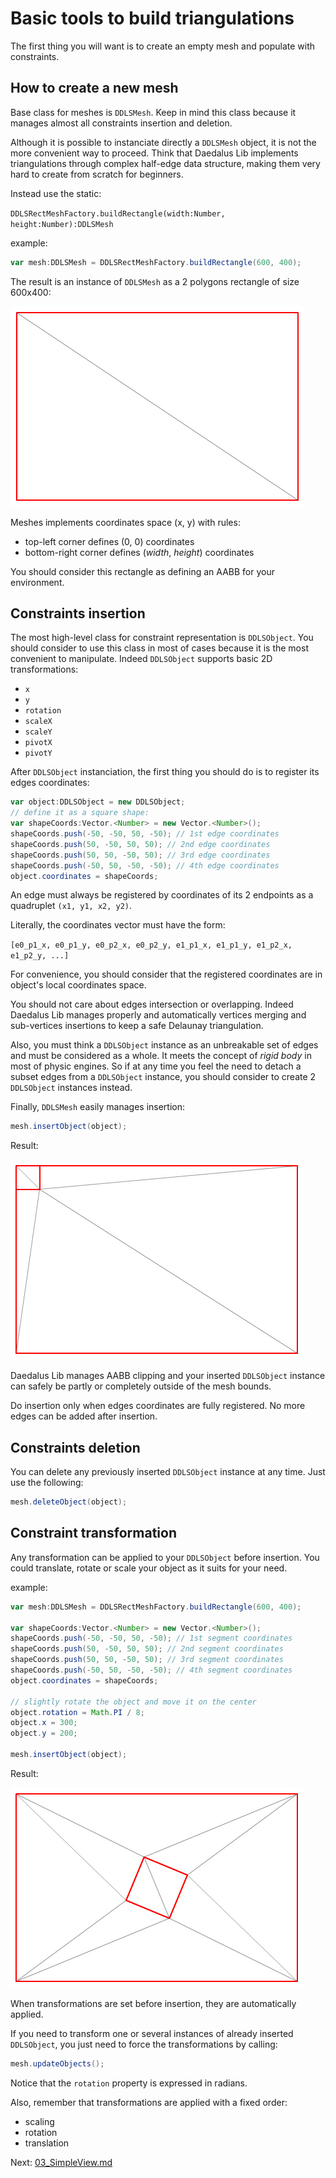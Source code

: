 # Basic tools to build triangulations

The first thing you will want is to create an empty mesh and populate with constraints.


## How to create a new mesh

Base class for meshes is `DDLSMesh`. Keep in mind this class because it manages almost all constraints insertion and deletion.

Although it is possible to instanciate directly a `DDLSMesh` object, it is not the more  convenient way to proceed. Think that Daedalus Lib implements triangulations through complex half-edge data structure, making them very hard to create from scratch for beginners.

Instead use the static:

`DDLSRectMeshFactory.buildRectangle(width:Number, height:Number):DDLSMesh`

example:

``` actionscript
var mesh:DDLSMesh = DDLSRectMeshFactory.buildRectangle(600, 400);
```

The result is an instance of `DDLSMesh` as a 2 polygons rectangle of size 600x400:

![](/docs/original-wiki/img/page1/rect_mesh.jpg)

Meshes implements coordinates space (x, y) with rules:
 * top-left corner defines (0, 0) coordinates
 * bottom-right corner defines (_width_, _height_) coordinates

You should consider this rectangle as defining an AABB for your environment.

## Constraints insertion

The most high-level class for constraint representation is `DDLSObject`. You should consider to use this class in most of cases because it is the most convenient to manipulate. Indeed `DDLSObject` supports basic 2D transformations:

 * `x`
 * `y`
 * `rotation`
 * `scaleX`
 * `scaleY`
 * `pivotX`
 * `pivotY`
 
After `DDLSObject` instanciation, the first thing you should do is to register its edges coordinates:

``` actionscript
var object:DDLSObject = new DDLSObject;
// define it as a square shape:
var shapeCoords:Vector.<Number> = new Vector.<Number>();
shapeCoords.push(-50, -50, 50, -50); // 1st edge coordinates
shapeCoords.push(50, -50, 50, 50); // 2nd edge coordinates
shapeCoords.push(50, 50, -50, 50); // 3rd edge coordinates
shapeCoords.push(-50, 50, -50, -50); // 4th edge coordinates
object.coordinates = shapeCoords;
```

An edge must always be registered by coordinates of its 2 endpoints as a quadruplet `(x1, y1, x2, y2)`.

Literally, the coordinates vector must have the form:

`[e0_p1_x, e0_p1_y, e0_p2_x, e0_p2_y, e1_p1_x, e1_p1_y, e1_p2_x, e1_p2_y, ...]`

For convenience, you should consider that the registered coordinates are in object's local coordinates space.

You should not care about edges intersection or overlapping. Indeed Daedalus Lib manages properly and automatically vertices merging and sub-vertices insertions to keep a safe Delaunay triangulation.

Also, you must think a `DDLSObject` instance as an unbreakable set of edges and must be considered as a whole. It meets the concept of _rigid body_ in most of physic engines. So if at any time you feel the need to detach a subset edges from a `DDLSObject` instance, you should consider to create 2 `DDLSObject` instances instead.

Finally, `DDLSMesh` easily manages insertion:

``` actionscript
mesh.insertObject(object);
```

Result:

![](/docs/original-wiki/img/page1/insert_square.jpg)

Daedalus Lib manages AABB clipping and your inserted `DDLSObject` instance can safely be partly or completely outside of the mesh bounds.

Do insertion only when edges coordinates are fully registered. No more edges can be added after insertion.


## Constraints deletion

You can delete any previously inserted `DDLSObject` instance at any time. Just use the following:

``` actionscript
mesh.deleteObject(object);
```

## Constraint transformation

Any transformation can be applied to your `DDLSObject` before insertion. You could translate, rotate or scale your object as it suits for your need.

example:

``` actionscript
var mesh:DDLSMesh = DDLSRectMeshFactory.buildRectangle(600, 400);

var shapeCoords:Vector.<Number> = new Vector.<Number>();
shapeCoords.push(-50, -50, 50, -50); // 1st segment coordinates
shapeCoords.push(50, -50, 50, 50); // 2nd segment coordinates
shapeCoords.push(50, 50, -50, 50); // 3rd segment coordinates
shapeCoords.push(-50, 50, -50, -50); // 4th segment coordinates
object.coordinates = shapeCoords;

// slightly rotate the object and move it on the center
object.rotation = Math.PI / 8;
object.x = 300;
object.y = 200;

mesh.insertObject(object);
```

Result:

![](/docs/original-wiki/img/page1/transform_square.jpg)

When transformations are set before insertion, they are automatically applied.

If you need to transform one or several instances of already inserted `DDLSObject`, you just need to force the transformations by calling:

``` actionscript
mesh.updateObjects();
```

Notice that the `rotation` property is expressed in radians.

Also, remember that transformations are applied with a fixed order:

- scaling
- rotation
- translation

Next: [03_SimpleView.md](03_SimpleView.md)
